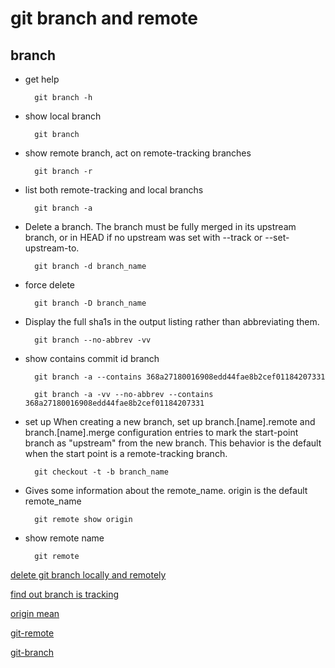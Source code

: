 # git branch and remote

## branch

* get help

        git branch -h

* show local branch

        git branch

* show remote branch, act on remote-tracking branches

        git branch -r

* list both remote-tracking and local branchs

        git branch -a

* Delete a branch. The branch must be fully merged in its upstream branch, or in HEAD if no upstream was set with --track or --set-upstream-to.

        git branch -d branch_name

* force delete

        git branch -D branch_name

* Display the full sha1s in the output listing rather than abbreviating them.

        git branch --no-abbrev -vv

* show contains commit id branch

        git branch -a --contains 368a27180016908edd44fae8b2cef01184207331

        git branch -a -vv --no-abbrev --contains 368a27180016908edd44fae8b2cef01184207331

* set up When creating a new branch, set up branch.[name].remote and branch.[name].merge configuration entries to mark the start-point branch as "upstream" from the new branch. This behavior is the default when the start point is a remote-tracking branch.

        git checkout -t -b branch_name

* Gives some information about the remote_name. origin is the default remote_name

        git remote show origin

* show remote name

        git remote

[delete git branch locally and remotely](https://stackoverflow.com/questions/2003505/how-do-i-delete-a-git-branch-locally-and-remotely)

[find out branch is tracking](https://stackoverflow.com/questions/171550/find-out-which-remote-branch-a-local-branch-is-tracking/9753364)

[origin mean](https://stackoverflow.com/questions/5270760/whats-the-meaning-of-origin-in-git-push-origin-master)

[git-remote](https://git-scm.com/docs/git-remote)

[git-branch](https://git-scm.com/docs/git-branch)